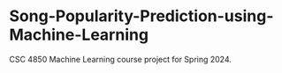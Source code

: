 # Song-Popularity-Prediction-using-Machine-Learning
CSC 4850 Machine Learning course project for Spring 2024.
